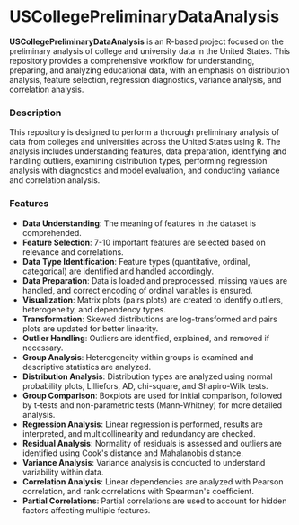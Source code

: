 # USCollegePreliminaryDataAnalysis

**USCollegePreliminaryDataAnalysis** is an R-based project focused on the preliminary analysis of college and university data in the United States. This repository provides a comprehensive workflow for understanding, preparing, and analyzing educational data, with an emphasis on distribution analysis, feature selection, regression diagnostics, variance analysis, and correlation analysis.

### Description

This repository is designed to perform a thorough preliminary analysis of data from colleges and universities across the United States using R. The analysis includes understanding features, data preparation, identifying and handling outliers, examining distribution types, performing regression analysis with diagnostics and model evaluation, and conducting variance and correlation analysis.

### Features

- **Data Understanding**: The meaning of features in the dataset is comprehended.
- **Feature Selection**: 7-10 important features are selected based on relevance and correlations.
- **Data Type Identification**: Feature types (quantitative, ordinal, categorical) are identified and handled accordingly.
- **Data Preparation**: Data is loaded and preprocessed, missing values are handled, and correct encoding of ordinal variables is ensured.
- **Visualization**: Matrix plots (pairs plots) are created to identify outliers, heterogeneity, and dependency types.
- **Transformation**: Skewed distributions are log-transformed and pairs plots are updated for better linearity.
- **Outlier Handling**: Outliers are identified, explained, and removed if necessary.
- **Group Analysis**: Heterogeneity within groups is examined and descriptive statistics are analyzed.
- **Distribution Analysis**: Distribution types are analyzed using normal probability plots, Lilliefors, AD, chi-square, and Shapiro-Wilk tests.
- **Group Comparison**: Boxplots are used for initial comparison, followed by t-tests and non-parametric tests (Mann-Whitney) for more detailed analysis.
- **Regression Analysis**: Linear regression is performed, results are interpreted, and multicollinearity and redundancy are checked.
- **Residual Analysis**: Normality of residuals is assessed and outliers are identified using Cook's distance and Mahalanobis distance.
- **Variance Analysis**: Variance analysis is conducted to understand variability within data.
- **Correlation Analysis**: Linear dependencies are analyzed with Pearson correlation, and rank correlations with Spearman's coefficient.
- **Partial Correlations**: Partial correlations are used to account for hidden factors affecting multiple features.
